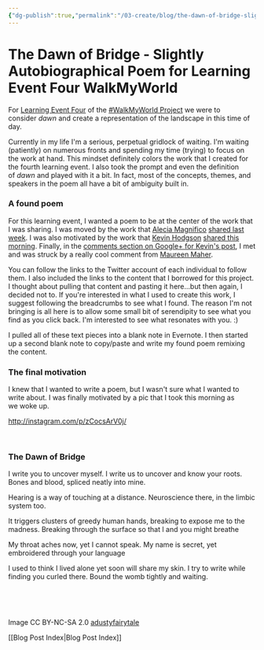 ```yaml
---
{"dg-publish":true,"permalink":"/03-create/blog/the-dawn-of-bridge-slightly-autobiographical-poem-for-learning-event-four-walk-my-world/","title":"The Dawn of Bridge - Slightly Autobiographical Poem for Learning Event Four #WalkMyWorld","tags":["walkmyworld"]}
---
```


# The Dawn of Bridge - Slightly Autobiographical Poem for Learning Event Four WalkMyWorld

For [Learning Event Four](https://sites.google.com/site/walkmyworldproject/2015-learning-events/dawn) of the [#WalkMyWorld Project](https://sites.google.com/site/walkmyworldproject/) we were to consider _dawn_ and create a representation of the landscape in this time of day.

Currently in my life I'm a serious, perpetual gridlock of waiting. I'm waiting (patiently) on numerous fronts and spending my time (trying) to focus on the work at hand. This mindset definitely colors the work that I created for the fourth learning event. I also took the prompt and even the definition of _dawn_ and played with it a bit. In fact, most of the concepts, themes, and speakers in the poem all have a bit of ambiguity built in.

### A found poem

For this learning event, I wanted a poem to be at the center of the work that I was sharing. I was moved by the work that [Alecia Magnifico](https://twitter.com/aleciamarie) [shared last week](https://plus.google.com/+AleciaMagnifico/posts/KCrXwVrRQ3C). I was also motivated by the work that [Kevin Hodgson](https://twitter.com/dogtrax) [shared this morning](http://dogtrax.edublogs.org/2015-02-13/a-poetic-remix-breaking-through-the-surface-of-stone/#.VN3cTej_C1w.google_plusone_share). Finally, in the [comments section on Google+ for Kevin's post](https://plus.google.com/u/0/+KevinHodgson/posts/aq3n9CYchQa), I met and was struck by a really cool comment from [Maureen Maher](https://twitter.com/maureen_maher).

You can follow the links to the Twitter account of each individual to follow them. I also included the links to the content that I borrowed for this project. I thought about pulling that content and pasting it here...but then again, I decided not to. If you're interested in what I used to create this work, I suggest following the breadcrumbs to see what I found. The reason I'm not bringing is all here is to allow some small bit of serendipity to see what you find as you click back. I'm interested to see what resonates with you. :)

I pulled all of these text pieces into a blank note in Evernote. I then started up a second blank note to copy/paste and write my found poem remixing the content.

### The final motivation

I knew that I wanted to write a poem, but I wasn't sure what I wanted to write about. I was finally motivated by a pic that I took this morning as we woke up.

http://instagram.com/p/zCocsArV0j/

 

### The Dawn of Bridge

I write you to uncover myself. I write us to uncover and know your roots. Bones and blood, spliced neatly into mine.

Hearing is a way of touching at a distance. Neuroscience there, in the limbic system too.

It triggers clusters of greedy human hands, breaking to expose me to the madness. Breaking through the surface so that l and you might breathe

My throat aches now, yet I cannot speak. My name is secret, yet embroidered through your language

I used to think I lived alone yet soon will share my skin. I try to write while finding you curled there. Bound the womb tightly and waiting.

 

 

Image CC BY-NC-SA 2.0 [adustyfairytale](https://www.flickr.com/photos/adustyfairytale/900190916/in/photolist-2nxHp3-66MpAR-9o9tu1-dhVMp1-kMxt1-7Jxfvm-DWqcM-4n6SZf-7dAsss-8w5ywj-8fBGtx-4aDLo-cEy2U9-DWqbo-8edKrc-atMLeP-nQaZRv-2jaK5-DWqgN-9t7Fe-8TGQiU-4YvHgy-psoFfY-6RXYp9-coFpEj-8365AT-cuCnNo-KtB8F-4tGFfz-nr2LKb-dkTye6-uyJJ5-dxUuJ-5G4Prw-pGi2uG-8okijG-DWqfX-dVVWV9-akk7sP-71SSnR-6mo8TP-81Tm56-oUuqhX-5B6LHY-qfMdoB-frjce-4ftGtL-7mtivN-fcjVB2-4zMrq)

[[Blog Post Index\|Blog Post Index]]